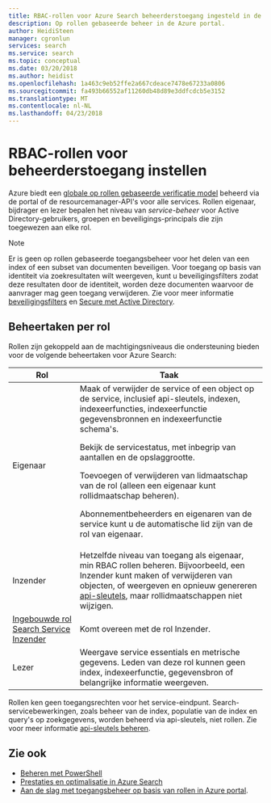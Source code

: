 ```yaml
---
title: RBAC-rollen voor Azure Search beheerderstoegang ingesteld in de portal | Microsoft Docs
description: Op rollen gebaseerde beheer in de Azure portal.
author: HeidiSteen
manager: cgronlun
services: search
ms.service: search
ms.topic: conceptual
ms.date: 03/20/2018
ms.author: heidist
ms.openlocfilehash: 1a463c9eb52ffe2a667cdeace7478e67233a0806
ms.sourcegitcommit: fa493b66552af11260db48d89e3ddfcdcb5e3152
ms.translationtype: MT
ms.contentlocale: nl-NL
ms.lasthandoff: 04/23/2018
---
```

# <a name="set-rbac-roles-for-administrative-access"></a>RBAC-rollen voor beheerderstoegang instellen

Azure biedt een [globale op rollen gebaseerde verificatie model](../role-based-access-control/role-assignments-portal.md) beheerd via de portal of de resourcemanager-API's voor alle services. Rollen eigenaar, bijdrager en lezer bepalen het niveau van *service-beheer* voor Active Directory-gebruikers, groepen en beveiligings-principals die zijn toegewezen aan elke rol. 

> [!Note]
> Er is geen op rollen gebaseerde toegangsbeheer voor het delen van een index of een subset van documenten beveiligen. Voor toegang op basis van identiteit via zoekresultaten wilt weergeven, kunt u beveiligingsfilters zodat deze resultaten door de identiteit, worden deze documenten waarvoor de aanvrager mag geen toegang verwijderen. Zie voor meer informatie [beveiligingsfilters](search-security-trimming-for-azure-search.md) en [Secure met Active Directory](search-security-trimming-for-azure-search-with-aad.md).

## <a name="management-tasks-by-role"></a>Beheertaken per rol

Rollen zijn gekoppeld aan de machtigingsniveaus die ondersteuning bieden voor de volgende beheertaken voor Azure Search:

| Rol | Taak |
| --- | --- |
| Eigenaar |Maak of verwijder de service of een object op de service, inclusief api-sleutels, indexen, indexeerfuncties, indexeerfunctie gegevensbronnen en indexeerfunctie schema's.<p>Bekijk de servicestatus, met inbegrip van aantallen en de opslaggrootte.<p>Toevoegen of verwijderen van lidmaatschap van de rol (alleen een eigenaar kunt rollidmaatschap beheren).<p>Abonnementbeheerders en eigenaren van de service kunt u de automatische lid zijn van de rol van eigenaar. |
| Inzender |Hetzelfde niveau van toegang als eigenaar, min RBAC rollen beheren. Bijvoorbeeld, een Inzender kunt maken of verwijderen van objecten, of weergeven en opnieuw genereren [api-sleutels](search-security-api-keys.md), maar rollidmaatschappen niet wijzigen. |
| [Ingebouwde rol Search Service Inzender](https://docs.microsoft.com/azure/role-based-access-control/built-in-roles#search-service-contributor) | Komt overeen met de rol Inzender. |
| Lezer |Weergave service essentials en metrische gegevens. Leden van deze rol kunnen geen index, indexeerfunctie, gegevensbron of belangrijke informatie weergeven.  |

Rollen ken geen toegangsrechten voor het service-eindpunt. Search-servicebewerkingen, zoals beheer van de index, populatie van de index en query's op zoekgegevens, worden beheerd via api-sleutels, niet rollen. Zie voor meer informatie [api-sleutels beheren](search-security-api-keys.md).

## <a name="see-also"></a>Zie ook

+ [Beheren met PowerShell](search-manage-powershell.md) 
+ [Prestaties en optimalisatie in Azure Search](search-performance-optimization.md)
+ [Aan de slag met toegangsbeheer op basis van rollen in Azure portal](../role-based-access-control/overview.md).